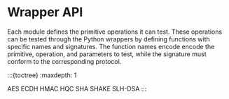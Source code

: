 # Wrapper API

Each module defines the primitive operations it can test. These operations can
be tested through the Python wrappers by defining functions with specific names
and signatures. The function names encode encode the primitive, operation, and
parameters to test, while the signature must conform to the corresponding
protocol.

:::{toctree}
:maxdepth: 1

AES <AES>
ECDH <ECDH>
HMAC <HMAC>
HQC <HQC>
SHA <SHA>
SHAKE <SHAKE>
SLH-DSA <SLHDSA>
:::
